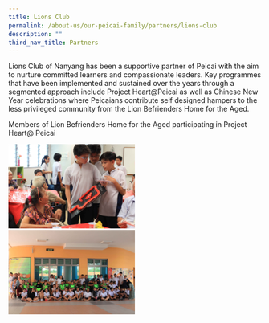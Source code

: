 ```yaml
---
title: Lions Club
permalink: /about-us/our-peicai-family/partners/lions-club
description: ""
third_nav_title: Partners
---
```


<p>Lions Club of Nanyang has been a supportive partner of Peicai with the aim to nurture committed learners and compassionate leaders. Key programmes that have been implemented and sustained over the years through a segmented approach include Project Heart@Peicai as well as Chinese New Year celebrations where Peicaians contribute self designed hampers to the less privileged community from the Lion Befrienders Home for the Aged.</p>
<p>Members of Lion Befrienders Home for the Aged participating in Project Heart@ Peicai</p>
<img style="width: 50%;" src="/images/lc1.jpg" /><br>
<img style="width: 50%;" src="/images/lc2.jpg" />